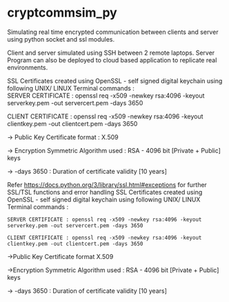 # cryptcommsim_py
Simulating real time encrypted communication between clients and server using python socket and ssl modules.

Client and server simulated using SSH between 2 remote laptops. Server Program can also be deployed to 
cloud based application to replicate real environments.


SSL Certificates created using OpenSSL - self signed digital keychain using following UNIX/ LINUX Terminal commands :  
SERVER CERTIFICATE : openssl req -x509 -newkey rsa:4096 -keyout serverkey.pem -out servercert.pem -days 3650

CLIENT CERTIFICATE : openssl req -x509 -newkey rsa:4096 -keyout clientkey.pem -out clientcert.pem -days 3650

->   Public Key Certificate format : X.509

->   Encryption Symmetric Algorithm used : RSA - 4096 bit [Private + Public] keys

->  -days 3650 : Duration of certificate validity [10 years]


Refer https://docs.python.org/3/library/ssl.html#exceptions for further SSL/TSL functions and error handling
SSL Certificates created using OpenSSL - self signed digital keychain using following UNIX/ LINUX Terminal commands :

    SERVER CERTIFICATE : openssl req -x509 -newkey rsa:4096 -keyout serverkey.pem -out servercert.pem -days 3650

    CLIENT CERTIFICATE : openssl req -x509 -newkey rsa:4096 -keyout clientkey.pem -out clientcert.pem -days 3650

->Public Key Certificate format  X.509

->Encryption Symmetric Algorithm used : RSA - 4096 bit [Private + Public] keys

->  -days 3650 : Duration of certificate validity [10 years]
